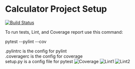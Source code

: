 # Calculator Project Setup  
[![Build Status](https://app.travis-ci.com/sz376/calc2.svg?branch=pt2)](https://app.travis-ci.com/sz376/calc2)  
  
To run tests, Lint, and Coverage report use this command:  
  
pytest  --pylint --cov  
  
.pylintrc is the config for pylint  
.coveragerc is the config for coverage  
setup.py is a config file for pytest
![Coverage](https://i.imgur.com/FtpnNfF.png)
![Lint1](https://i.imgur.com/8Pe5ImU.png)
![Lint2](https://i.imgur.com/1DTDvBn.png)